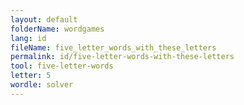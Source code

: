 ```yaml
---
layout: default
folderName: wordgames
lang: id
fileName: five_letter_words_with_these_letters
permalink: id/five-letter-words-with-these-letters
tool: five-letter-words
letter: 5
wordle: solver
---
```

